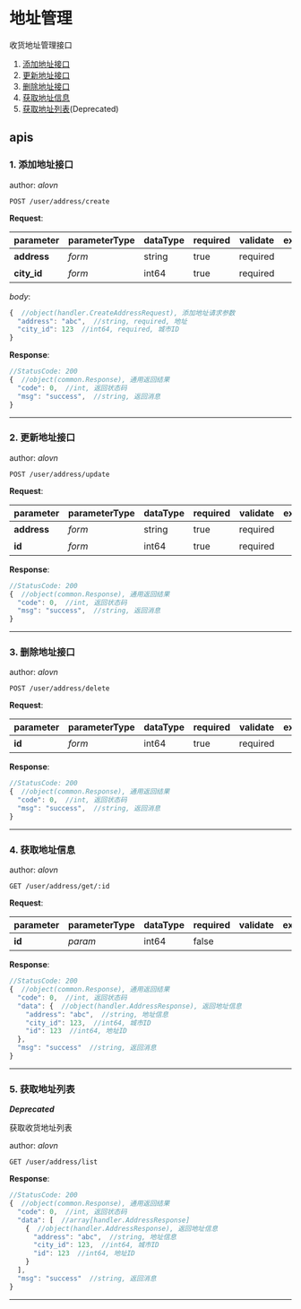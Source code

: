# 地址管理

收货地址管理接口

1. [添加地址接口](#1-添加地址接口)
2. [更新地址接口](#2-更新地址接口)
3. [删除地址接口](#3-删除地址接口)
4. [获取地址信息](#4-获取地址信息)
5. [获取地址列表](#5-获取地址列表)(Deprecated)

## apis

### 1. 添加地址接口

author: _alovn_

```text
POST /user/address/create
```

__Request__:

parameter|parameterType|dataType|required|validate|example|description
--|--|--|--|--|--|--
__address__|_form_|string|true|required||地址
__city_id__|_form_|int64|true|required||城市ID

_body_:

```javascript
{  //object(handler.CreateAddressRequest), 添加地址请求参数
  "address": "abc",  //string, required, 地址
  "city_id": 123  //int64, required, 城市ID
}
```

__Response__:

```javascript
//StatusCode: 200 
{  //object(common.Response), 通用返回结果
  "code": 0,  //int, 返回状态码
  "msg": "success",  //string, 返回消息
}
```

---

### 2. 更新地址接口

author: _alovn_

```text
POST /user/address/update
```

__Request__:

parameter|parameterType|dataType|required|validate|example|description
--|--|--|--|--|--|--
__address__|_form_|string|true|required||地址
__id__|_form_|int64|true|required||地址ID

__Response__:

```javascript
//StatusCode: 200 
{  //object(common.Response), 通用返回结果
  "code": 0,  //int, 返回状态码
  "msg": "success",  //string, 返回消息
}
```

---

### 3. 删除地址接口

author: _alovn_

```text
POST /user/address/delete
```

__Request__:

parameter|parameterType|dataType|required|validate|example|description
--|--|--|--|--|--|--
__id__|_form_|int64|true|required||地址ID

__Response__:

```javascript
//StatusCode: 200 
{  //object(common.Response), 通用返回结果
  "code": 0,  //int, 返回状态码
  "msg": "success",  //string, 返回消息
}
```

---

### 4. 获取地址信息

author: _alovn_

```text
GET /user/address/get/:id
```

__Request__:

parameter|parameterType|dataType|required|validate|example|description
--|--|--|--|--|--|--
__id__|_param_|int64|false|||地址ID

__Response__:

```javascript
//StatusCode: 200 
{  //object(common.Response), 通用返回结果
  "code": 0,  //int, 返回状态码
  "data": {  //object(handler.AddressResponse), 返回地址信息
    "address": "abc",  //string, 地址信息
    "city_id": 123,  //int64, 城市ID
    "id": 123  //int64, 地址ID
  },
  "msg": "success"  //string, 返回消息
}
```

---

### 5. 获取地址列表

___Deprecated___

获取收货地址列表

author: _alovn_

```text
GET /user/address/list
```

__Response__:

```javascript
//StatusCode: 200 
{  //object(common.Response), 通用返回结果
  "code": 0,  //int, 返回状态码
  "data": [  //array[handler.AddressResponse]
    {  //object(handler.AddressResponse), 返回地址信息
      "address": "abc",  //string, 地址信息
      "city_id": 123,  //int64, 城市ID
      "id": 123  //int64, 地址ID
    }
  ],
  "msg": "success"  //string, 返回消息
}
```

---
